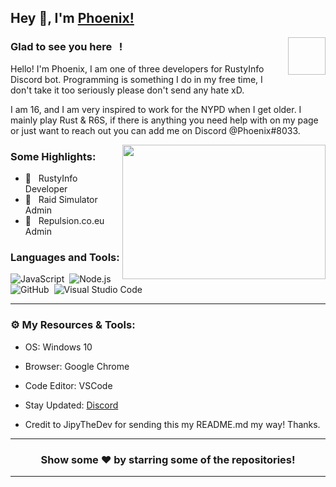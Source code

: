 ## Hey 👋, I'm [Phoenix!](https://github.com/Phoenix557/)

<img align="right" height="60" width="60" alt=""/>

### Glad to see you here &nbsp; !

Hello! I'm Phoenix, I am one of three developers for RustyInfo Discord bot. Programming is something I do in my free time, I don't take it too seriously please don't send any hate xD. 

I am 16, and I am very inspired to work for the NYPD when I get older. I mainly play Rust & R6S, if there is anything you need help with on my page or just want to reach out you can add me on Discord @Phoenix#8033.

<img align="right" height="215" width="325" alt="" src="https://cdn.dribbble.com/users/416610/screenshots/4801105/coding_desk_flat_vector_ui_ux_design_illustration_motion_animation_gif2.gif" />


### Some Highlights:

- 📌 &nbsp; RustyInfo Developer
- 🚀 &nbsp; Raid Simulator Admin
- 🏫 &nbsp; Repulsion.co.eu Admin
<!-- - 🌀 &nbsp; 
- 👓 &nbsp; 
- 💻 &nbsp;  -->

### Languages and Tools:

![JavaScript](https://img.shields.io/badge/-JavaScript-333333?style=flat&logo=javascript)&nbsp;
![Node.js](https://img.shields.io/badge/-Node.js-333333?style=flat&logo=node.js)&nbsp;
![GitHub](https://img.shields.io/badge/-GitHub-333333?style=flat&logo=github)&nbsp;
![Visual Studio Code](https://img.shields.io/badge/-Visual%20Studio%20Code-333333?style=flat&logo=visual-studio-code&logoColor=007ACC)&nbsp;

---

### ⚙️ My Resources & Tools:

- OS: Windows 10
- Browser: Google Chrome
- Code Editor: VSCode
- Stay Updated: [Discord](https://discord.com/jdBVWkMkNp)

- Credit to JipyTheDev for sending this my README.md my way! Thanks. 
---

<h3 align=center>Show some ❤️ by starring some of the repositories!</h3>

---

